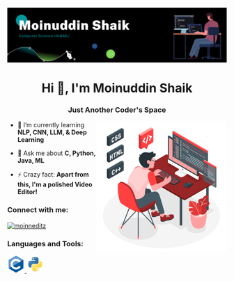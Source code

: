![logo](https://github.com/CodeWithMoin/CodeWithMoin/blob/main/CodingBanner.png)

<h1 align="center">Hi 👋, I'm Moinuddin Shaik</h1>
<h3 align="center">Just Another Coder's Space</h3>

<img align="right" alt="coding" width="300" src="https://github.com/CodeWithMoin/CodeWithMoin/blob/main/Coding.png">



- 🌱 I’m currently learning **NLP, CNN, LLM, & Deep Learning**

- 💬 Ask me about **C, Python, Java, ML**

- ⚡ Crazy fact: **Apart from this, I'm a polished Video Editor!**

<h3 align="left">Connect with me:</h3>
<p align="left">
<a href="https://instagram.com/moinneditz" target="blank"><img align="center" src="https://raw.githubusercontent.com/rahuldkjain/github-profile-readme-generator/master/src/images/icons/Social/instagram.svg" alt="moinneditz" height="30" width="40" /></a>
</p>

<h3 align="left">Languages and Tools:</h3>
<p align="left"> <a href="https://www.cprogramming.com/" target="_blank" rel="noreferrer"> <img src="https://raw.githubusercontent.com/devicons/devicon/master/icons/c/c-original.svg" alt="c" width="40" height="40"/> </a> <a href="https://www.python.org" target="_blank" rel="noreferrer"> <img src="https://raw.githubusercontent.com/devicons/devicon/master/icons/python/python-original.svg" alt="python" width="40" height="40"/> </a> </p>
